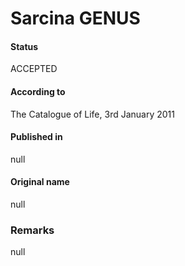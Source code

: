 # Sarcina GENUS

#### Status
ACCEPTED

#### According to
The Catalogue of Life, 3rd January 2011

#### Published in
null

#### Original name
null

### Remarks
null